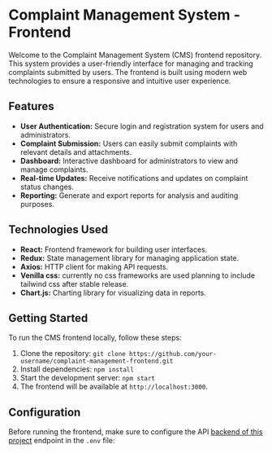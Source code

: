 # Complaint Management System - Frontend

Welcome to the Complaint Management System (CMS) frontend repository. This system provides a user-friendly interface for managing and tracking complaints submitted by users. The frontend is built using modern web technologies to ensure a responsive and intuitive user experience.

## Features

- **User Authentication:** Secure login and registration system for users and administrators.
- **Complaint Submission:** Users can easily submit complaints with relevant details and attachments.
- **Dashboard:** Interactive dashboard for administrators to view and manage complaints.
- **Real-time Updates:** Receive notifications and updates on complaint status changes.
- **Reporting:** Generate and export reports for analysis and auditing purposes.

## Technologies Used

- **React:** Frontend framework for building user interfaces.
- **Redux:** State management library for managing application state.
- **Axios:** HTTP client for making API requests.
- **Venilla css:** currently no css frameworks are used planning to include tailwind css after stable release.
- **Chart.js:** Charting library for visualizing data in reports.

## Getting Started

To run the CMS frontend locally, follow these steps:

1. Clone the repository: `git clone https://github.com/your-username/complaint-management-frontend.git`
2. Install dependencies: `npm install`
3. Start the development server: `npm start`
4. The frontend will be available at `http://localhost:3000`.

## Configuration

Before running the frontend, make sure to configure the API [backend of this project](https://github.com/CometComplain/backend) endpoint in the `.env` file: